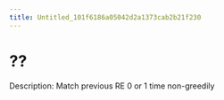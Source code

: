 ```yaml
---
title: Untitled_101f6186a05042d2a1373cab2b21f230
---
```


# ??

Description: Match previous RE 0 or 1 time non-greedily